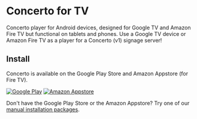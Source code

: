 # Concerto for TV
Concerto player for Android devices, designed for Google TV and Amazon Fire TV but functional on tablets and phones.  Use a Google TV device or Amazon Fire TV as a player for a Concerto (v1) signage server!

## Install

Concerto is available on the Google Play Store and Amazon Appstore (for Fire TV).

[![Google Play](http://developer.android.com/images/brand/en_generic_rgb_wo_60.png)](https://play.google.com/store/apps/details?id=com.concerto.concertotv)
[![Amazon Appstore](https://images-na.ssl-images-amazon.com/images/G/01/AmazonMobileApps/amazon-apps-store-us-white.png)](http://www.amazon.com/gp/product/B00JIGWVPY/ref=mas_pm_concerto)

Don't have the Google Play Store or the Amazon Appstore? Try one of our [manual installation packages](http://dl.concerto-signage.org/android/).
